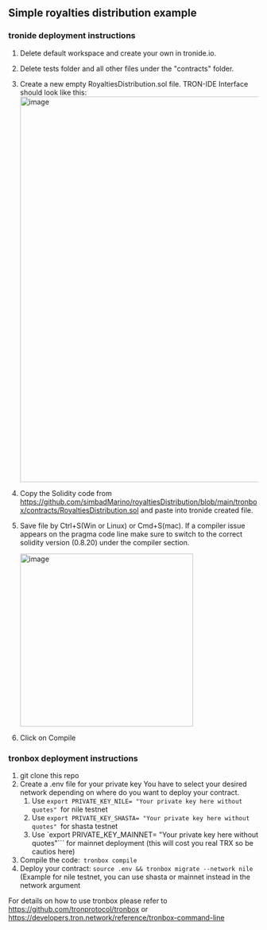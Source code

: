 ## **Simple royalties distribution example**

### tronide deployment instructions

1. Delete default workspace and create your own in tronide.io.
2. Delete tests folder and all other files under the "contracts" folder.
3. Create a new empty RoyaltiesDistribution.sol file. TRON-IDE Interface should look like this: <img width="776" alt="image" src="https://github.com/user-attachments/assets/7a16a9a8-46e5-4e6a-a620-7b5fc246c1bc">

4. Copy the Solidity code from https://github.com/simbadMarino/royaltiesDistribution/blob/main/tronbox/contracts/RoyaltiesDistribution.sol and paste into tronide created file.
5. Save file by Ctrl+S(Win or Linux) or Cmd+S(mac). If a compiler issue appears on the pragma code line make sure to switch to the correct solidity version (0.8.20) under the compiler section.

   <img width="348" alt="image" src="https://github.com/user-attachments/assets/6bacb46b-deab-4750-bb53-b51f7fd96590">

8. Click on Compile

### tronbox deployment instructions
1. git clone this repo
2. Create a .env file for your private key
   You have to select your desired network depending on where do you want to deploy your contract.
   1. Use `export PRIVATE_KEY_NILE= "Your private key here without quotes" `for nile testnet
   2. Use `export PRIVATE_KEY_SHASTA= "Your private key here without quotes" `for shasta testnet
   3. Use `export PRIVATE_KEY_MAINNET= "Your private key here without quotes"``` for mainnet deployment (this will cost you real TRX so be cautios here)
3. Compile the code:` tronbox compile`
4. Deploy your contract: `source .env && tronbox migrate --network nile ` (Example for nile testnet, you can use shasta or mainnet instead in the network argument

For details on how to use tronbox please refer to https://github.com/tronprotocol/tronbox or https://developers.tron.network/reference/tronbox-command-line



